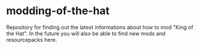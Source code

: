 # modding-of-the-hat
Repository for finding out the latest informations about how to mod "King of the Hat". In the future you will also be able to find new mods and resourcepacks here. 
